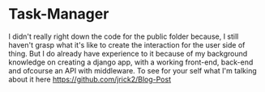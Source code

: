 ﻿# Task-Manager
I didn't really right down the code for the public folder because, I still haven't grasp what it's like to create the interaction for the user side of thing. But I do already have experience to it because of my background knowledge on creating a django app, with a working front-end, back-end and ofcourse
an API with middleware. To see for your self what I'm talking about it here https://github.com/jrick2/Blog-Post
